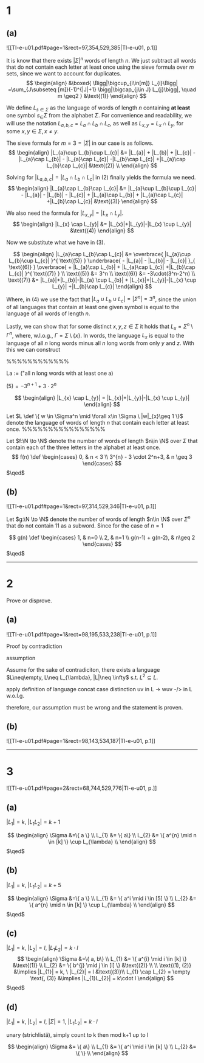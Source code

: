 # 1
## (a)
![[TI-e-u01.pdf#page=1&rect=97,354,529,385|TI-e-u01, p.1]]


It is know that there exists  $|\Sigma|^n$ words of length $n$. We just subtract all words that do not contain each letter at least once using the sieve formula over $m$ sets, since we want to account for duplicates.
$$
\begin{align}
&\boxed{
\Bigg|\bigcup_{i\in[m]} L_{i}\Bigg| =\sum_{J\subseteq [m]}(-1)^{|J|+1} \bigg|\bigcap_{j\in J} L_{j}\bigg|, \quad m \geq2
} &\text{(1)}
\end{align}
$$

We define $L_{s\in\Sigma}$ as the language of words of length $n$ containing **at least** one symbol $s_\in \Sigma$ from the alphabet $\Sigma$. For convenience and readability, we will use the notation $L_{a, b, c} = L_{a}\cap L_{b}\cap L_{c}$, as well as $L_{x, y} =L_{x}\cap L_{y}$, for some $x,y \in \Sigma, x\neq y$. 

The sieve formula for $m=3=|\Sigma|$  in our case is as follows.
$$
\begin{align}
|L_{a}\cup L_{b}\cup L_{c}| &= |L_{a}| + |L_{b}| + |L_{c}| - |L_{a}\cap L_{b}| - |L_{a}\cap L_{c}| -|L_{b}\cap L_{c}| +|L_{a}\cap L_{b}\cap L_{c}| &\text{(2)} \\
\end{align}
$$


Solving for $|L_{a,b,c}| = |L_{a}\cap L_{b}\cap L_{c}|$ in $(2)$ finally yields the formula we need.
$$
\begin{align}
|L_{a}\cap L_{b}\cap L_{c}| &= |L_{a}\cup L_{b}\cup L_{c}| - |L_{a}| - |L_{b}| - |L_{c}| + |L_{a}\cap L_{b}| + |L_{a}\cap L_{c}| +|L_{b}\cap L_{c}| &\text{(3)}
\end{align}
$$

We also need the formula for $|L_{x,y}|=|L_{x}\cap L_{y}|$.
$$
\begin{align}
|L_{x} \cap L_{y}| &= |L_{x}|+|L_{y}|-|L_{x} \cup L_{y}| &\text{(4)}
\end{align}
$$

Now we substitute what we have in $\text{(3)}$.


$$
\begin{align}
|L_{a}\cap L_{b}\cap L_{c}| &= \overbrace{ |L_{a}\cup L_{b}\cup L_{c}| }^{ \text{(5)} } \underbrace{ - |L_{a}| - |L_{b}| - |L_{c}| }_{ \text{(6)} } \overbrace{ + |L_{a}\cap L_{b}| + |L_{a}\cap L_{c}| +|L_{b}\cap L_{c}| }^{ \text{(7)} } \\
\text{(5)} &= 3^n \\
\text{(6)} &= -3\cdot(3^n-2^n) \\
\text{(7)} &= |L_{a}|+|L_{b}|-|L_{a} \cup L_{b}| + |L_{x}|+|L_{y}|-|L_{x} \cup L_{y}| +|L_{b}\cap L_{c}|
\end{align}
$$



Where, in $\text{(4)}$ we use the fact that $|L_{a}\cup L_{b}\cup L_{c}|=|\Sigma^n| =3^n$, since the union of all languages that contain at least one given symbol is equal to the language of all words of length $n$.


Lastly, we can show that for some distinct $x, y, z \in \Sigma$ it holds that $L_{x}=\Sigma^n \setminus \Gamma^n$, where, w.l.o.g., $\Gamma = \Sigma\setminus\{x\}$. In words, the language $L_{x}$ is equal to the language of all $n$ long words minus all $n$ long words from only $y$ and $z$. With this we can construct




%%%%%%%%%%%%


La := ("all n long words with at least one a)

$\text{(5)} = -3^{n+1}+3\cdot2^n$ 

$$
\begin{align}
|L_{x} \cap L_{y}| = |L_{x}|+|L_{y}|-|L_{x} \cup L_{y}|
\end{align}
$$

Let $L \def \{ w \in \Sigma^n \mid \forall x\in \Sigma \ |w|_{x}\geq 1 \}$ denote the language of words of length $n$ that contain each letter at least once.
%%%%%%%%%%%%%%%%


Let $f:\N \to \N$ denote the number of words of length $n\in \N$ over $\Sigma$ that contain each of the three letters in the alphabet at least once.
$$
f(n) \def \begin{cases}
0, & n < 3 \\
3^{n} - 3 \cdot 2^n+3, & n \geq 3
\end{cases}
$$
$\qed$


## (b)
![[TI-e-u01.pdf#page=1&rect=97,314,529,346|TI-e-u01, p.1]]

Let $g:\N \to \N$ denote the number of words of length $n\in \N$ over $\Sigma^n$ that do not contain $11$ as a subword. Since for the case of $n=1$

$$
g(n) \def \begin{cases}
1, & n=0 \\
2, & n=1 \\
g(n-1) + g(n-2), & n\geq 2
\end{cases}
$$
$\qed$

___

# 2
Prove or disprove.
## (a)
![[TI-e-u01.pdf#page=1&rect=98,195,533,238|TI-e-u01, p.1]]

Proof by contradiction

assumption

Assume for the sake of contradiciton, there exists a language $L\neq\empty, L\neq L_{\lambda}, |L|\neq \infty$ s.t. $L^2\subseteq L$. 

apply definition of language concat
case distinction
uv in L -> wuv -/> in L
w.o.l.g.

therefore, our assumption must be wrong and the statement is proven.




## (b)
![[TI-e-u01.pdf#page=1&rect=98,143,534,187|TI-e-u01, p.1]]


___

# 3
![[TI-e-u01.pdf#page=2&rect=68,744,529,776|TI-e-u01, p.]]

## (a)
$|L_{1}|=k,\ |L_{1}L_{2}|=k+1$

$$
\begin{align}
\Sigma &=\{ a \}  \\
L_{1} &= \{ a\} \\
L_{2} &= \{  a^{n} \mid n \in [k] \} \cup L_{\lambda} \\
\end{align}
$$
$\qed$


## (b)
$|L_{1}|=k,\ |L_{1}L_{2}|=k+5$

$$
\begin{align}
\Sigma &=\{ a \}  \\
L_{1} &= \{ a^i \mid i \in [5] \} \\
L_{2} &= \{  a^{n} \mid n \in [k] \} \cup L_{\lambda} \\
\end{align}
$$
$\qed$


## (c)
$|L_{1}|=k,\ |L_{2}|=l,\ |L_{1}L_{2}|=k\cdot l$
$$
\begin{align}
\Sigma &=\{ a, b\}  \\
L_{1} &= \{ a^{i} \mid i \in [k] \} &\text{(1)} \\
L_{2} &= \{  b^{j} \mid j \in [l] \} &\text{(2)} \\
 \\
\text{(1), (2)} &\implies |L_{1}| = k, \ |L_{2}| = l  &\text{(3)}\\
L_{1} \cap L_{2} = \empty \text{, (3)} &\implies |L_{1}L_{2}| = k\cdot l 
\end{align}
$$
$\qed$


## (d)
$|L_{1}|=k,\ |L_{2}|=l,\ |\Sigma|=1,\ |L_{1}L_{2}|=k\cdot l$

unary (strichlistä), simply count to k then mod k+1 up to l 

$$
\begin{align}
\Sigma &= \{ a\} \\
L_{1} &= \{ a^i \mid i \in [k] \} \\
L_{2} &= \{ \} \\
\end{align}
$$






